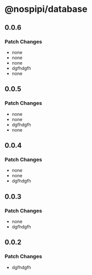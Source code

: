 # @nospipi/database

## 0.0.6

### Patch Changes

- none
- none
- none
- dgfhdgfh
- none

## 0.0.5

### Patch Changes

- none
- none
- dgfhdgfh
- none

## 0.0.4

### Patch Changes

- none
- none
- dgfhdgfh

## 0.0.3

### Patch Changes

- none
- dgfhdgfh

## 0.0.2

### Patch Changes

- dgfhdgfh
